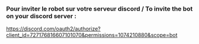 ### Pour inviter le robot sur votre serveur discord / To invite the bot on your discord server :  
https://discord.com/oauth2/authorize?client_id=727176816607101070&permissions=1074210880&scope=bot
